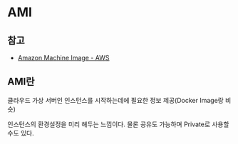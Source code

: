 # AMI

## 참고

- [Amazon Machine Image - AWS](http://docs.aws.amazon.com/ko_kr/AWSEC2/latest/UserGuide/AMIs.html)

## AMI란

클라우드 가상 서버인 인스턴스를 시작하는데에 필요한 정보 제공(Docker Image랑 비슷)

인스턴스의 환경설정을 미리 해두는 느낌이다. 물론 공유도 가능하며 Private로 사용할 수도 있다.

